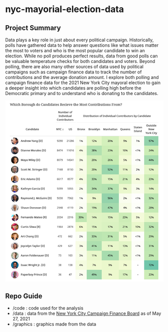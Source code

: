 # nyc-mayorial-election-data
Project Summary
------
Data plays a key role in just about every political campaign. Historically, polls have gathered data to help answer questions like what issues matter the most to voters and who is the most popular candidate to win an election. While no poll produces perfect results, data from good polls can be valuable temperature checks for both candidates and voters. Beyond polling, there are also many other sources of data used by political campaigns such as campaign finance data to track the number of contributions and the average donation amount. I explore both polling and campaign finance data for the 2021 New York City mayoral election to gain a deeper insight into which candidates are polling high before the Democratic primary and to understand who is donating to the candidates.

![](graphics/table_1.png)<!-- -->

Repo Guide
------
+ /code : code used for the analysis
+ /data : data from the [New York City Campaign Finance Board](https://www.nyccfb.info/follow-the-money) as of May 27, 2021
+ /graphics : graphics made from the data
